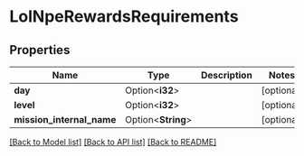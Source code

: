 # LolNpeRewardsRequirements

## Properties

Name | Type | Description | Notes
------------ | ------------- | ------------- | -------------
**day** | Option<**i32**> |  | [optional]
**level** | Option<**i32**> |  | [optional]
**mission_internal_name** | Option<**String**> |  | [optional]

[[Back to Model list]](../README.md#documentation-for-models) [[Back to API list]](../README.md#documentation-for-api-endpoints) [[Back to README]](../README.md)



